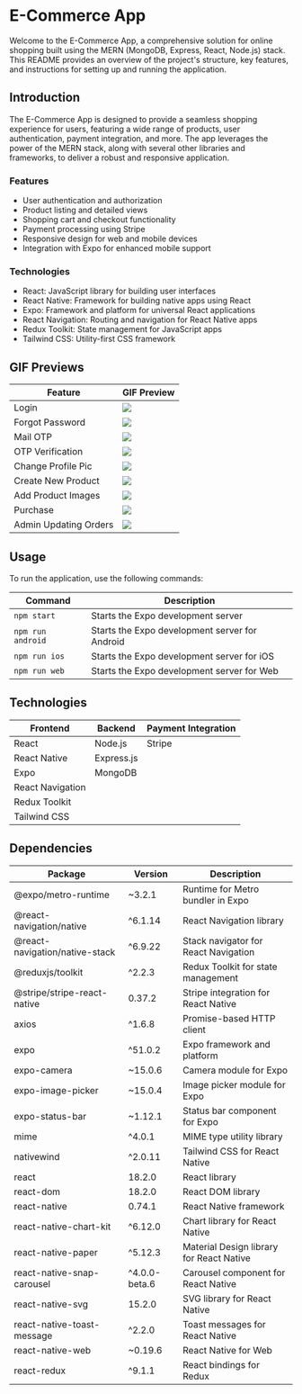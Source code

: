 # E-Commerce App

Welcome to the E-Commerce App, a comprehensive solution for online shopping built using the MERN (MongoDB, Express, React, Node.js) stack. This README provides an overview of the project's structure, key features, and instructions for setting up and running the application.


## Introduction

The E-Commerce App is designed to provide a seamless shopping experience for users, featuring a wide range of products, user authentication, payment integration, and more. The app leverages the power of the MERN stack, along with several other libraries and frameworks, to deliver a robust and responsive application.

### Features

- User authentication and authorization
- Product listing and detailed views
- Shopping cart and checkout functionality
- Payment processing using Stripe
- Responsive design for web and mobile devices
- Integration with Expo for enhanced mobile support

### Technologies
- React: JavaScript library for building user interfaces
- React Native: Framework for building native apps using React
- Expo: Framework and platform for universal React applications
- React Navigation: Routing and navigation for React Native apps
- Redux Toolkit: State management for JavaScript apps
- Tailwind CSS: Utility-first CSS framework

## GIF Previews

| Feature                  | GIF Preview                                      |
|--------------------------|--------------------------------------------------|
| Login                    | ![](https://media.giphy.com/media/v1.Y2lkPTc5MGI3NjExNGIxM3Ryb2xpNGd0YjZpYnM3MTM4ZTNscDIyam1nbTIzamxoZm52NyZlcD12MV9pbnRlcm5hbF9naWZfYnlfaWQmY3Q9Zw/1k8Jn2XNWCvsxsZHbo/giphy.gif) |
| Forgot Password          | ![](https://media.giphy.com/media/v1.Y2lkPTc5MGI3NjExYWx3NXNkaGZ4NTFydXJkdzRlYm5yaTRpenE4MXljZ29hNjIwdno4aSZlcD12MV9pbnRlcm5hbF9naWZfYnlfaWQmY3Q9Zw/KTZy5LVI9xrweco0EU/giphy.gif) |
| Mail OTP                 | ![](https://media.giphy.com/media/v1.Y2lkPTc5MGI3NjExMXdwazd6OTV3ZmljaHl5OGtqMGV3dHB5enl3MG15NTM1Z2pwMTBpZyZlcD12MV9pbnRlcm5hbF9naWZfYnlfaWQmY3Q9Zw/KkS6K17a3dxAVnPpOZ/giphy.gif) |
| OTP Verification         | ![](https://media.giphy.com/media/v1.Y2lkPTc5MGI3NjExejM2aDB5dWppMW1qcHh6YmYzZ214NWFic3RuZDk3em04eWUwbWQ1bCZlcD12MV9pbnRlcm5hbF9naWZfYnlfaWQmY3Q9Zw/Idx3HjVYEKMgJrua9w/giphy.gif) |
| Change Profile Pic       | ![](https://media.giphy.com/media/v1.Y2lkPTc5MGI3NjExdDR3d3dlZzdtb3k0ZHdneGdnZ2t1ODd4c2cxdjRqbjB6d24zNGM1ZiZlcD12MV9pbnRlcm5hbF9naWZfYnlfaWQmY3Q9Zw/UYqua9PLUpeXRIeA2v/giphy.gif) |
| Create New Product       | ![](https://media.giphy.com/media/v1.Y2lkPTc5MGI3NjExeXU5ZDN4bnhyN2E3eWFmNTIxb2U5cnYxOWVuMjdzOHVmd2Y2OG9qZiZlcD12MV9pbnRlcm5hbF9naWZfYnlfaWQmY3Q9Zw/3ZUuhmg7Rbqu4LOO2m/giphy.gif) |
| Add Product Images       | ![](https://media.giphy.com/media/v1.Y2lkPTc5MGI3NjExOHdzaTJ4bjdoYTA4cmV0M2FwbHVzc2hxaTY4eHYxZzFiZmgyaHl4ZCZlcD12MV9pbnRlcm5hbF9naWZfYnlfaWQmY3Q9Zw/dTvhOt2iGEsDfx5aJT/giphy.gif) |
| Purchase                 | ![](https://media.giphy.com/media/v1.Y2lkPTc5MGI3NjExNG1icmFvcjY4M3c4MDE2djA2MXVzZ3dydnA3dWlpZ2k0ZzFuZHJyNSZlcD12MV9pbnRlcm5hbF9naWZfYnlfaWQmY3Q9Zw/MXFo7RgZFXjD1xoerN/giphy.gif) |
| Admin Updating Orders    | ![](https://media.giphy.com/media/v1.Y2lkPTc5MGI3NjExd3dkcXhtMmQ0OWExMzFtc3JxNWZpdXduMTMxcjJlMHgxM2lvYmllaCZlcD12MV9pbnRlcm5hbF9naWZfYnlfaWQmY3Q9Zw/GQbnD9XcM5r5QAAGW4/giphy.gif) |

## Usage

To run the application, use the following commands:

| Command               | Description                              |
|-----------------------|------------------------------------------|
| `npm start`           | Starts the Expo development server       |
| `npm run android`     | Starts the Expo development server for Android |
| `npm run ios`         | Starts the Expo development server for iOS |
| `npm run web`         | Starts the Expo development server for Web |

## Technologies

| Frontend              | Backend             | Payment Integration |
|-----------------------|---------------------|---------------------|
| React                 | Node.js             | Stripe              |
| React Native          | Express.js          |                     |
| Expo                  | MongoDB             |                     |
| React Navigation      |                     |                     |
| Redux Toolkit         |                     |                     |
| Tailwind CSS          |                     |                     |

## Dependencies

| Package                          | Version    | Description                                         |
|----------------------------------|------------|-----------------------------------------------------|
| @expo/metro-runtime              | ~3.2.1     | Runtime for Metro bundler in Expo                   |
| @react-navigation/native         | ^6.1.14    | React Navigation library                            |
| @react-navigation/native-stack   | ^6.9.22    | Stack navigator for React Navigation                |
| @reduxjs/toolkit                 | ^2.2.3     | Redux Toolkit for state management                  |
| @stripe/stripe-react-native      | 0.37.2     | Stripe integration for React Native                 |
| axios                            | ^1.6.8     | Promise-based HTTP client                           |
| expo                             | ^51.0.2    | Expo framework and platform                         |
| expo-camera                      | ~15.0.6    | Camera module for Expo                              |
| expo-image-picker                | ~15.0.4    | Image picker module for Expo                        |
| expo-status-bar                  | ~1.12.1    | Status bar component for Expo                       |
| mime                             | ^4.0.1     | MIME type utility library                           |
| nativewind                       | ^2.0.11    | Tailwind CSS for React Native                       |
| react                            | 18.2.0     | React library                                       |
| react-dom                        | 18.2.0     | React DOM library                                   |
| react-native                     | 0.74.1     | React Native framework                              |
| react-native-chart-kit           | ^6.12.0    | Chart library for React Native                      |
| react-native-paper               | ^5.12.3    | Material Design library for React Native            |
| react-native-snap-carousel       | ^4.0.0-beta.6 | Carousel component for React Native               |
| react-native-svg                 | 15.2.0     | SVG library for React Native                        |
| react-native-toast-message       | ^2.2.0     | Toast messages for React Native                     |
| react-native-web                 | ~0.19.6    | React Native for Web                                |
| react-redux                      | ^9.1.1     | React bindings for Redux                            |
